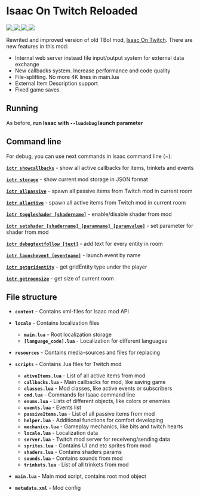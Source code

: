 # Isaac On Twitch Reloaded

<a href="https://steamcommunity.com/sharedfiles/filedetails/?id=2433361645">
  <img src="https://img.shields.io/steam/subscriptions/2433361645?label=steam%20subscriptions"/>
</a>
<a href="https://steamcommunity.com/sharedfiles/filedetails/?id=2433361645">
  <img src="https://img.shields.io/steam/views/2433361645?label=steam%20views"/>
</a>
<a href="https://steamcommunity.com/sharedfiles/filedetails/?id=2433361645">
  <img src="https://img.shields.io/steam/update-date/2433361645?label=steam%20last%20update"/>
</a>
<a href="https://discord.gg/3SzzUHWT27">
  <img src="https://img.shields.io/discord/738348582557581376?label=discord"/>
</a>

Rewrited and improved version of old TBoI mod, [Isaac On Twitch](https://github.com/VFStudio/IsaacOnTwitch/). There are new features in this mod:

- Internal web server instead file input/output system for external data exchange
- New callbacks system. Increase performance and code quality
- File-splitting. No more 4K lines in main.lua
- External Item Description support
- Fixed game saves

## Running
As before, **run Isaac with `--luadebug` launch parameter**

## Command line

For debug, you can use next commands in Isaac command line (~):



**<u>`iotr showcallbacks`</u>** - show all active callbacks for items, trinkets and events

**<u>`iotr storage`</u>** - show current mod storage in JSON format

**<u>`iotr allpassive`</u>** - spawn all passive items from Twitch mod in current room

**<u>`iotr allactive`</u>** - spawn all active items from Twitch mod in current room

**<u>`iotr toggleshader [shadername]`</u>** - enable/disable shader from mod

**<u>`iotr setshader [shadername] [paramname] [paramvalue]`</u>** - set parameter for shader from mod

**<u>`iotr debugtextfollow [text]`</u>** - add text for every entity in room

**<u>`iotr launchevent [eventname]`</u>** - launch event by name

**<u>`iotr getgridentity`</u>** - get gridEntity type under the player

**<u>`iotr getroomsize`</u>** - get size of current room



## File structure

- **`content`** - Contains xml-files for Isaac mod API
- **`locale`** - Contains localization files
  - **`main.lua`** - Root localization storage
  - **`[language_code].lua`** - Localization for different languages
- **`resources`** - Contains media-sources and files for replacing

- **`scripts`** - Contains .lua files for Twitch mod
  - **`ativeItems.lua`** - List of all active items from mod
  - **`callbacks.lua`** - Main callbacks for mod, like saving game
  - **`classes.lua`** - Mod classes, like active events or subscribers
  - **`cmd.lua`** - Commands for Isaac command line
  - **`enums.lua`** - Lists of different objects, like colors or enemies
  - **`events.lua`** - Events list
  - **`passiveItems.lua`** - List of all passive items from mod
  - **`helper.lua`** - Additional functions for comfort developing
  - **`mechanics.lua`** - Gameplay mechanics, like bits and twitch hearts
  - **`locale.lua`** - Localization data
  - **`server.lua`** - Twitch mod server for receiveng/sending data
  - **`sprites.lua`** - Contains UI and etc sprites from mod
  - **`shaders.lua`** - Contains shaders params
  - **`sounds.lua`** - Contains sounds from mod
  - **`trinkets.lua`** - List of all trinkets from mod
- **`main.lua`** - Main mod script, contains root mod object

- **`metadata.xml`** - Mod config
